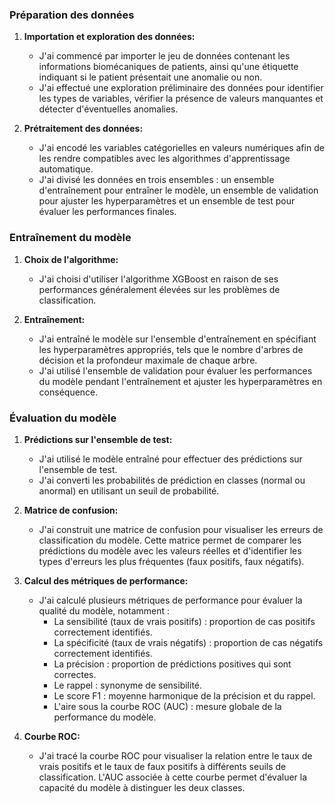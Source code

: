 ### Préparation des données

1. **Importation et exploration des données:**
    
    - J'ai commencé par importer le jeu de données contenant les informations biomécaniques de patients, ainsi qu'une étiquette indiquant si le patient présentait une anomalie ou non.
    - J'ai effectué une exploration préliminaire des données pour identifier les types de variables, vérifier la présence de valeurs manquantes et détecter d'éventuelles anomalies.
2. **Prétraitement des données:**
    
    - J'ai encodé les variables catégorielles en valeurs numériques afin de les rendre compatibles avec les algorithmes d'apprentissage automatique.
    - J'ai divisé les données en trois ensembles : un ensemble d'entraînement pour entraîner le modèle, un ensemble de validation pour ajuster les hyperparamètres et un ensemble de test pour évaluer les performances finales.  
        

### Entraînement du modèle

1. **Choix de l'algorithme:**

    - J'ai choisi d'utiliser l'algorithme XGBoost en raison de ses performances généralement élevées sur les problèmes de classification.
2. **Entraînement:**
    - J'ai entraîné le modèle sur l'ensemble d'entraînement en spécifiant les hyperparamètres appropriés, tels que le nombre d'arbres de décision et la profondeur maximale de chaque arbre.
    - J'ai utilisé l'ensemble de validation pour évaluer les performances du modèle pendant l'entraînement et ajuster les hyperparamètres en conséquence.

### Évaluation du modèle

1. **Prédictions sur l'ensemble de test:**
    
    - J'ai utilisé le modèle entraîné pour effectuer des prédictions sur l'ensemble de test.
    - J'ai converti les probabilités de prédiction en classes (normal ou anormal) en utilisant un seuil de probabilité.
2. **Matrice de confusion:**
    
    - J'ai construit une matrice de confusion pour visualiser les erreurs de classification du modèle. Cette matrice permet de comparer les prédictions du modèle avec les valeurs réelles et d'identifier les types d'erreurs les plus fréquentes (faux positifs, faux négatifs).
3. **Calcul des métriques de performance:**
    
    - J'ai calculé plusieurs métriques de performance pour évaluer la qualité du modèle, notamment :
        - La sensibilité (taux de vrais positifs) : proportion de cas positifs correctement identifiés.
        - La spécificité (taux de vrais négatifs) : proportion de cas négatifs correctement identifiés.
        - La précision : proportion de prédictions positives qui sont correctes.
        - Le rappel : synonyme de sensibilité.
        - Le score F1 : moyenne harmonique de la précision et du rappel.
        - L'aire sous la courbe ROC (AUC) : mesure globale de la performance du modèle.
4. **Courbe ROC:**
    
    - J'ai tracé la courbe ROC pour visualiser la relation entre le taux de vrais positifs et le taux de faux positifs à différents seuils de classification. L'AUC associée à cette courbe permet d'évaluer la capacité du modèle à distinguer les deux classes.